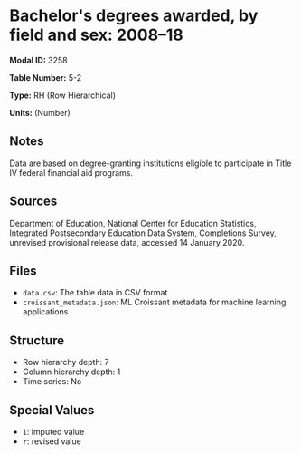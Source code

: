 # Bachelor's degrees awarded, by field and sex: 2008–18

**Modal ID:** 3258

**Table Number:** 5-2

**Type:** RH (Row Hierarchical)

**Units:** (Number)

## Notes

Data are based on degree-granting institutions eligible to participate in Title IV federal financial aid programs.

## Sources

Department of Education, National Center for Education Statistics, Integrated Postsecondary Education Data System, Completions Survey, unrevised provisional release data, accessed 14 January 2020.

## Files

- `data.csv`: The table data in CSV format
- `croissant_metadata.json`: ML Croissant metadata for machine learning applications

## Structure

- Row hierarchy depth: 7
- Column hierarchy depth: 1
- Time series: No

## Special Values

- `i`: imputed value
- `r`: revised value
